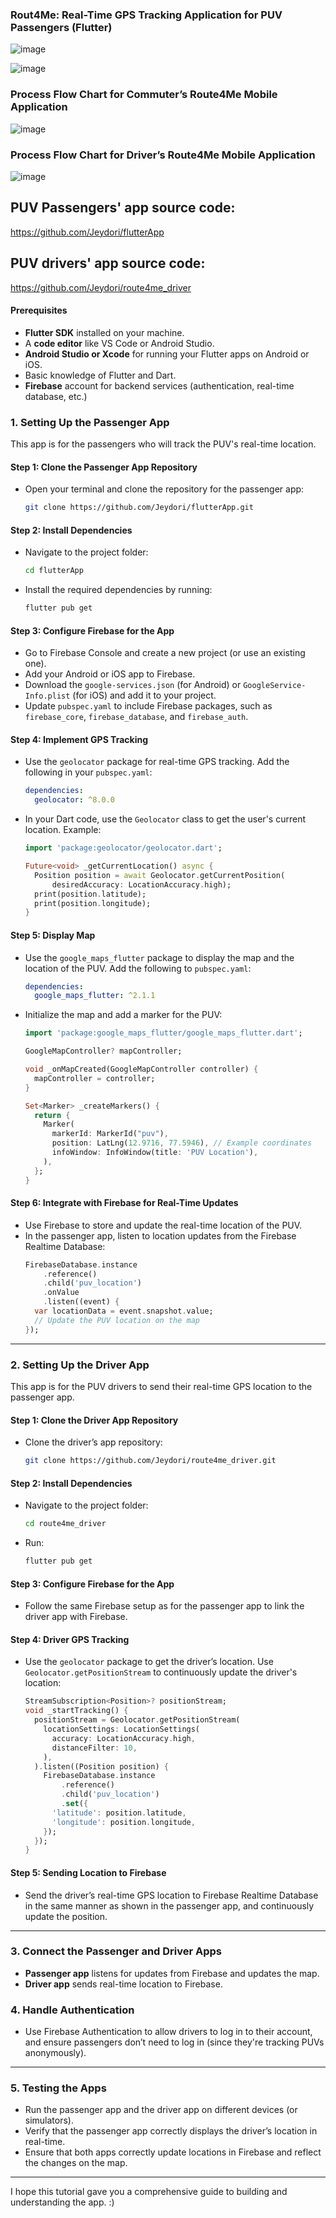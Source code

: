 
### **Rout4Me: Real-Time GPS Tracking Application for PUV Passengers (Flutter)**

![image](https://github.com/user-attachments/assets/206a492e-ff5e-4902-bde7-fe5093f79602)

![image](https://github.com/user-attachments/assets/7af4cab5-c8d5-4fd7-8c9f-7ac99bf4cbef)

### Process Flow Chart for Commuter’s Route4Me Mobile Application

![image](https://github.com/user-attachments/assets/d19c8568-46c3-4ca5-8022-2982add9578c)

### Process Flow Chart for Driver’s Route4Me Mobile Application

![image](https://github.com/user-attachments/assets/5fa25323-6431-4033-9828-73f1fe813a62)

## PUV Passengers' app source code:
https://github.com/Jeydori/flutterApp

## PUV drivers' app source code:
https://github.com/Jeydori/route4me_driver

#### **Prerequisites**
- **Flutter SDK** installed on your machine.
- A **code editor** like VS Code or Android Studio.
- **Android Studio or Xcode** for running your Flutter apps on Android or iOS.
- Basic knowledge of Flutter and Dart.
- **Firebase** account for backend services (authentication, real-time database, etc.)

### **1. Setting Up the Passenger App**
This app is for the passengers who will track the PUV's real-time location.

#### Step 1: **Clone the Passenger App Repository**
- Open your terminal and clone the repository for the passenger app:
  ```bash
  git clone https://github.com/Jeydori/flutterApp.git
  ```

#### Step 2: **Install Dependencies**
- Navigate to the project folder:
  ```bash
  cd flutterApp
  ```
- Install the required dependencies by running:
  ```bash
  flutter pub get
  ```

#### Step 3: **Configure Firebase for the App**
- Go to Firebase Console and create a new project (or use an existing one).
- Add your Android or iOS app to Firebase.
- Download the `google-services.json` (for Android) or `GoogleService-Info.plist` (for iOS) and add it to your project.
- Update `pubspec.yaml` to include Firebase packages, such as `firebase_core`, `firebase_database`, and `firebase_auth`.

#### Step 4: **Implement GPS Tracking**
- Use the `geolocator` package for real-time GPS tracking. Add the following in your `pubspec.yaml`:
  ```yaml
  dependencies:
    geolocator: ^8.0.0
  ```

- In your Dart code, use the `Geolocator` class to get the user's current location. Example:
  ```dart
  import 'package:geolocator/geolocator.dart';

  Future<void> _getCurrentLocation() async {
    Position position = await Geolocator.getCurrentPosition(
        desiredAccuracy: LocationAccuracy.high);
    print(position.latitude);
    print(position.longitude);
  }
  ```

#### Step 5: **Display Map**
- Use the `google_maps_flutter` package to display the map and the location of the PUV. Add the following to `pubspec.yaml`:
  ```yaml
  dependencies:
    google_maps_flutter: ^2.1.1
  ```

- Initialize the map and add a marker for the PUV:
  ```dart
  import 'package:google_maps_flutter/google_maps_flutter.dart';

  GoogleMapController? mapController;

  void _onMapCreated(GoogleMapController controller) {
    mapController = controller;
  }

  Set<Marker> _createMarkers() {
    return {
      Marker(
        markerId: MarkerId("puv"),
        position: LatLng(12.9716, 77.5946), // Example coordinates
        infoWindow: InfoWindow(title: 'PUV Location'),
      ),
    };
  }
  ```

#### Step 6: **Integrate with Firebase for Real-Time Updates**
- Use Firebase to store and update the real-time location of the PUV.
- In the passenger app, listen to location updates from the Firebase Realtime Database:
  ```dart
  FirebaseDatabase.instance
      .reference()
      .child('puv_location')
      .onValue
      .listen((event) {
    var locationData = event.snapshot.value;
    // Update the PUV location on the map
  });
  ```

---

### **2. Setting Up the Driver App**
This app is for the PUV drivers to send their real-time GPS location to the passenger app.

#### Step 1: **Clone the Driver App Repository**
- Clone the driver’s app repository:
  ```bash
  git clone https://github.com/Jeydori/route4me_driver.git
  ```

#### Step 2: **Install Dependencies**
- Navigate to the project folder:
  ```bash
  cd route4me_driver
  ```
- Run:
  ```bash
  flutter pub get
  ```

#### Step 3: **Configure Firebase for the App**
- Follow the same Firebase setup as for the passenger app to link the driver app with Firebase.

#### Step 4: **Driver GPS Tracking**
- Use the `geolocator` package to get the driver’s location. Use `Geolocator.getPositionStream` to continuously update the driver's location:
  ```dart
  StreamSubscription<Position>? positionStream;
  void _startTracking() {
    positionStream = Geolocator.getPositionStream(
      locationSettings: LocationSettings(
        accuracy: LocationAccuracy.high,
        distanceFilter: 10,
      ),
    ).listen((Position position) {
      FirebaseDatabase.instance
          .reference()
          .child('puv_location')
          .set({
        'latitude': position.latitude,
        'longitude': position.longitude,
      });
    });
  }
  ```

#### Step 5: **Sending Location to Firebase**
- Send the driver’s real-time GPS location to Firebase Realtime Database in the same manner as shown in the passenger app, and continuously update the position.

---

### **3. Connect the Passenger and Driver Apps**
- **Passenger app** listens for updates from Firebase and updates the map.
- **Driver app** sends real-time location to Firebase.

### **4. Handle Authentication**
- Use Firebase Authentication to allow drivers to log in to their account, and ensure passengers don’t need to log in (since they're tracking PUVs anonymously).

---

### **5. Testing the Apps**
- Run the passenger app and the driver app on different devices (or simulators).
- Verify that the passenger app correctly displays the driver’s location in real-time.
- Ensure that both apps correctly update locations in Firebase and reflect the changes on the map.

---
I hope this tutorial gave you a comprehensive guide to building and understanding the app. :)

